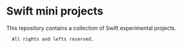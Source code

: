 # Swift mini projects
This repository contains a collection of Swift experimental projects.

      All rights and lefts reserved.
